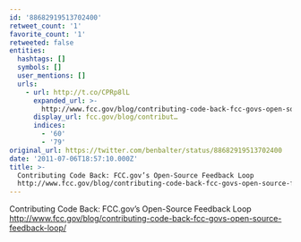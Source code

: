 ```yaml
---
id: '88682919513702400'
retweet_count: '1'
favorite_count: '1'
retweeted: false
entities:
  hashtags: []
  symbols: []
  user_mentions: []
  urls:
    - url: http://t.co/CPRp8lL
      expanded_url: >-
        http://www.fcc.gov/blog/contributing-code-back-fcc-govs-open-source-feedback-loop/
      display_url: fcc.gov/blog/contribut…
      indices:
        - '60'
        - '79'
original_url: https://twitter.com/benbalter/status/88682919513702400
date: '2011-07-06T18:57:10.000Z'
title: >-
  Contributing Code Back: FCC.gov’s Open-Source Feedback Loop
  http://www.fcc.gov/blog/contributing-code-back-fcc-govs-open-source-feedback-loop/
---
```


Contributing Code Back: FCC.gov’s Open-Source Feedback Loop http://www.fcc.gov/blog/contributing-code-back-fcc-govs-open-source-feedback-loop/